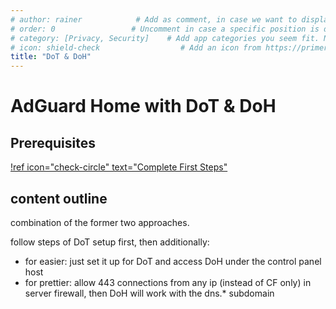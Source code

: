 ```yaml
---
# author: rainer            # Add as comment, in case we want to display authors down the road
# order: 0                 # Uncomment in case a specific position is desired. Higher number > earlier position
# category: [Privacy, Security]    # Add app categories you seem fit. Not yet standardized.
# icon: shield-check                  # Add an icon from https://primer.github.io/octicons that fits the app / stack
title: "DoT & DoH"
---
```


# AdGuard Home with DoT & DoH

## Prerequisites

[!ref icon="check-circle" text="Complete First Steps"](../../first-steps/1-vps-setup.md)

## content outline

combination of the former two approaches.

follow steps of DoT setup first, then additionally:
- for easier: just set it up for DoT and access DoH under the control panel host
- for prettier: allow 443 connections from any ip (instead of CF only) in server firewall, then DoH will work with the dns.* subdomain